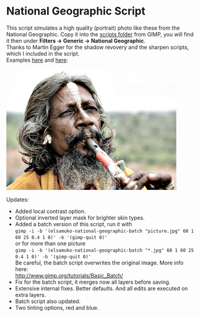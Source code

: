 # National Geographic Script

This script simulates a high quality (portrait) photo like these from the National Geographic.
Copy it into the [scripts folder](https://docs.gimp.org/2.10/en/install-script-fu.html) from GIMP, you will find it then under **Filters → Generic → National Geographic**.  
Thanks to Martin Egger for the shadow revovery and the sharpen scripts, which I included in the script.  
Examples [here](https://www.flickr.com/photos/28653536@N07/2885742736/) and [here](https://www.flickr.com/photos/28653536@N07/2879128071/):

<img src="national-geographic.jpg" width="450">

Updates:
* Added local contrast option.
* Optional inverted layer mask for brighter skin types.
* Added a batch version of this script, run it with  
`gimp -i -b '(elsamuko-national-geographic-batch "picture.jpg" 60 1 60 25 0.4 1 0)' -b '(gimp-quit 0)'`  
or for more than one picture  
`gimp -i -b '(elsamuko-national-geographic-batch "*.jpg" 60 1 60 25 0.4 1 0)' -b '(gimp-quit 0)'`  
Be careful, the batch script overwrites the original image. More info here:  
http://www.gimp.org/tutorials/Basic_Batch/
* Fix for the batch script, it merges now all layers before saving.
* Extensive internal fixes. Better defaults. And all edits are executed on extra layers.
* Batch script also updated.
* Two tinting options, red and blue.
